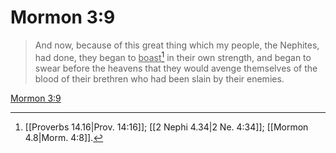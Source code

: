 # Mormon 3:9

> And now, because of this great thing which my people, the Nephites, had done, they began to <u>boast</u>[^a] in their own strength, and began to swear before the heavens that they would avenge themselves of the blood of their brethren who had been slain by their enemies.

[Mormon 3:9](https://www.churchofjesuschrist.org/study/scriptures/bofm/morm/3?lang=eng&id=p9#p9)


[^a]: [[Proverbs 14.16|Prov. 14:16]]; [[2 Nephi 4.34|2 Ne. 4:34]]; [[Mormon 4.8|Morm. 4:8]].  
